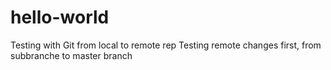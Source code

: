 # hello-world
Testing with Git from local to remote rep
Testing remote changes first, from subbranche to master branch
